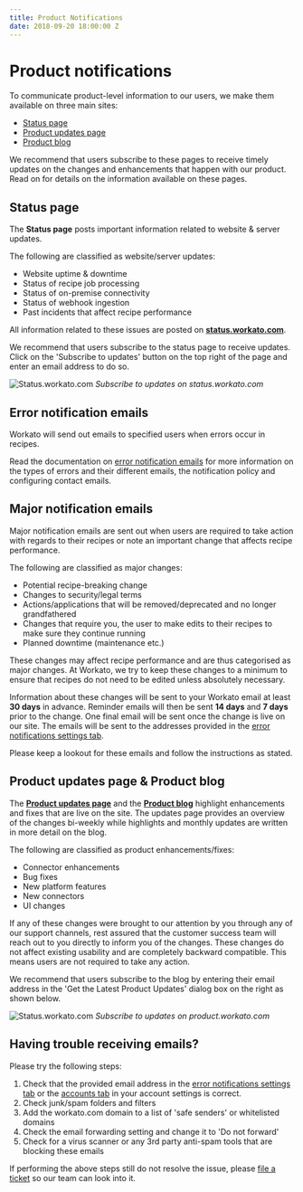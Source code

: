 ```yaml
---
title: Product Notifications
date: 2018-09-20 18:00:00 Z
---
```


# Product notifications

To communicate product-level information to our users, we make them available on three main sites:

- [Status page](https://status.workato.com/#)
- [Product updates page](/product-updates.md)
- [Product blog](https://product.workato.com/)

We recommend that users subscribe to these pages to receive timely updates on the changes and enhancements that happen with our product. Read on for details on the information available on these pages.

## Status page

The **Status page** posts important information related to website & server updates.

The following are classified as website/server updates:

- Website uptime & downtime
- Status of recipe job processing
- Status of on-premise connectivity
- Status of webhook ingestion
- Past incidents that affect recipe performance

All information related to these issues are posted on **[status.workato.com](https://status.workato.com/#)**.

We recommend that users subscribe to the status page to receive updates. Click on the 'Subscribe to updates' button on the top right of the page and enter an email address to do so.

![Status.workato.com](~@img/product-notifications/status-workato-subscribe.png)
*Subscribe to updates on status.workato.com*

## Error notification emails

Workato will send out emails to specified users when errors occur in recipes. 

Read the documentation on [error notification emails](/recipes/error-notifications.md) for more information on the types of errors and their different emails, the notification policy and configuring contact emails.

## Major notification emails

Major notification emails are sent out when users are required to take action with regards to their recipes or note an important change that affects recipe performance.

The following are classified as major changes:

- Potential recipe-breaking change
- Changes to security/legal terms
- Actions/applications that will be removed/deprecated and no longer grandfathered
- Changes that require you, the user to make edits to their recipes to make sure they continue running
- Planned downtime (maintenance etc.)

These changes may affect recipe performance and are thus categorised as major changes. At Workato, we try to keep these changes to a minimum to ensure that recipes do not need to be edited unless absolutely necessary.

Information about these changes will be sent to your Workato email at least **30 days** in advance. Reminder emails will then be sent **14 days** and **7 days** prior to the change. One final email will be sent once the change is live on our site. The emails will be sent to the addresses provided in the [error notifications settings tab](https://www.workato.com/users/current/edit#notifications).

Please keep a lookout for these emails and follow the instructions as stated.

## Product updates page & Product blog

The **[Product updates page](/product-updates.md)** and the **[Product blog](https://product.workato.com/)** highlight enhancements and fixes that are live on the site. The updates page provides an overview of the changes bi-weekly while  highlights and monthly updates are written in more detail on the blog. 

The following are classified as product enhancements/fixes:

- Connector enhancements
- Bug fixes
- New platform features
- New connectors
- UI changes

If any of these changes were brought to our attention by you through any of our support channels, rest assured that the customer success team will reach out to you directly to inform you of the changes. These changes do not affect existing usability and are completely backward compatible. This means users are not required to take any action. 

We recommend that users subscribe to the blog by entering their email address in the 'Get the Latest Product Updates' dialog box on the right as shown below.

![Status.workato.com](~@img/product-notifications/product-blog-subscribe.png)
*Subscribe to updates on product.workato.com*

## Having trouble receiving emails?

Please try the following steps:

1. Check that the provided email address in the [error notifications settings tab](https://www.workato.com/users/current/edit#notifications) or the [accounts tab](https://www.workato.com/users/current/edit#contact) in your account settings is correct.
2. Check junk/spam folders and filters
3. Add the workato.com domain to a list of 'safe senders' or whitelisted domains
4. Check the email forwarding setting and change it to 'Do not forward'
5. Check for a virus scanner or any 3rd party anti-spam tools that are blocking these emails

If performing the above steps still do not resolve the issue, please [file a ticket](https://support.workato.com/support/tickets/new) so our team can look into it.
